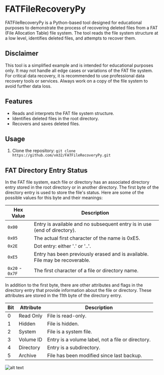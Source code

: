 # FATFileRecoveryPy

FATFileRecoveryPy is a Python-based tool designed for educational purposes to demonstrate the process of recovering deleted files from a FAT (File Allocation Table) file system. The tool reads the file system structure at a low level, identifies deleted files, and attempts to recover them.

## Disclaimer

This tool is a simplified example and is intended for educational purposes only. It may not handle all edge cases or variations of the FAT file system. For critical data recovery, it is recommended to use professional data recovery tools or services. Always work on a copy of the file system to avoid further data loss.

## Features

- Reads and interprets the FAT file system structure.
- Identifies deleted files in the root directory.
- Recovers and saves deleted files.

## Usage

1. Clone the repository:
   ```git clone https://github.com/vm32/FATFileRecoveryPy.git```
## FAT Directory Entry Status

In the FAT file system, each file or directory has an associated directory entry stored in the root directory or in another directory. The first byte of the directory entry is used to store the file's status. Here are some of the possible values for this byte and   their meanings:

| Hex Value | Description |
|-----------|-------------|
| `0x00`    | Entry is available and no subsequent entry is in use (end of directory). |
| `0x05`    | The actual first character of the name is 0xE5. |
| `0x2E`    | Dot entry: either '.' or '..'. |
| `0xE5`    | Entry has been previously erased and is available. File may be recoverable. |
| `0x20` - `0x7F` | The first character of a file or directory name. |

In addition to the first byte, there are other attributes and flags in the directory entry that provide information about the file or directory. These attributes are stored in the 11th byte of the directory entry.

| Bit | Attribute | Description |
|-----|-----------|-------------|
| 0   | Read Only | File is read-only. |
| 1   | Hidden    | File is hidden. |
| 2   | System    | File is a system file. |
| 3   | Volume ID | Entry is a volume label, not a file or directory. |
| 4   | Directory | Entry is a subdirectory. |
| 5   | Archive   | File has been modified since last backup. |

![alt text](https://img001.prntscr.com/file/img001/aJoa9v6ySr-NLfpIA48C7Q.png)
